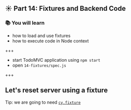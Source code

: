## ☀️ Part 14: Fixtures and Backend Code

### 📚 You will learn

- how to load and use fixtures
- how to execute code in Node context

+++

- start TodoMVC application using `npm start`
- open `14-fixtures/spec.js`

+++

## Let's reset server using a fixture

Tip: we are going to need [`cy.fixture`](https://on.cypress.io/fixture)
